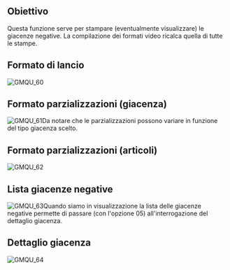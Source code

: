 ## Obiettivo
Questa funzione serve per stampare (eventualmente visualizzare) le giacenze negative.
La compilazione dei formati video ricalca quella di tutte le stampe.

## Formato di lancio
![GMQU_60](http://localhost:3000/immagini/MBDOC_OGG-P_GMQU60/GMQU_60.png)
## Formato parzializzazioni (giacenza)
![GMQU_61](http://localhost:3000/immagini/MBDOC_OGG-P_GMQU60/GMQU_61.png)Da notare che le parzializzazioni possono variare in funzione del tipo giacenza scelto.

## Formato parzializzazioni (articoli)
![GMQU_62](http://localhost:3000/immagini/MBDOC_OGG-P_GMQU60/GMQU_62.png)
## Lista giacenze negative
![GMQU_63](http://localhost:3000/immagini/MBDOC_OGG-P_GMQU60/GMQU_63.png)Quando siamo in visualizzazione la lista delle giacenze negative permette di passare (con l'opzione 05) all'interrogazione del dettaglio giacenza.

## Dettaglio giacenza
![GMQU_64](http://localhost:3000/immagini/MBDOC_OGG-P_GMQU60/GMQU_64.png)